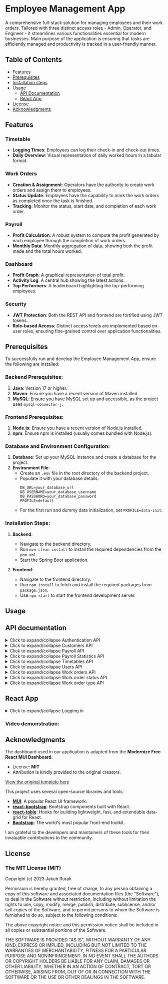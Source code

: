 # Employee Management App

A comprehensive full-stack solution for managing employees and their work orders. Tailored with three distinct access roles - Admin, Operator, and Engineer - it streamlines various functionalities essential for modern businesses.
Main purpose of the application is ensuring that tasks are efficiently managed and productivity is tracked in a user-friendly manner.


## Table of Contents
- [Features](#features)
- [Prerequisites](#prerequisites)
- [Installation steps](#installation-steps)
- [Usage](#usage)
  - [API Documentation](#api-documentation)
  - [React App](#react-app)
- [License](#license)
- [Acknowledgments](#acknowledgments)

## Features

### Timetable
- **Logging Times**: Employees can log their check-in and check-out times.
- **Daily Overview**: Visual representation of daily worked hours in a tabular format.

### Work Orders
- **Creation & Assignment**: Operators have the authority to create work orders and assign them to employees.
- **Status Update**: Employees have the capability to mark the work orders as completed once the task is finished.
- **Tracking**: Monitor the status, start date, and completion of each work order.

### Payroll
- **Profit Calculation**: A robust system to compute the profit generated by each employee through the completion of work orders.
- **Monthly Data**: Monthly aggregation of data, showing both the profit made and the total hours worked.

### Dashboard
- **Profit Graph**: A graphical representation of total profit.
- **Activity Log**: A central hub showing the latest actions.
- **Top Performers**: A leaderboard highlighting the top-performing employees.

### Security
- **JWT Protection**: Both the REST API and frontend are fortified using JWT tokens.
- **Role-based Access**: Distinct access levels are implemented based on user roles, ensuring fine-grained control over application functionalities.

## Prerequisites

To successfully run and develop the Employee Management App, ensure the following are installed:

### Backend Prerequisites:

1. **Java**: Version 17 or higher.
2. **Maven**: Ensure you have a recent version of Maven installed.
3. **MySQL**: Ensure you have MySQL set up and accessible, as the project uses `mysql-connector-j`.

### Frontend Prerequisites:

1. **Node.js**: Ensure you have a recent version of Node.js installed.
2. **npm**: Ensure npm is installed (usually comes bundled with Node.js).

### Database and Environment Configuration:

1. **Database**: Set up your MySQL instance and create a database for the project.
2. **Environment File**: 
   - Create an `.env` file in the root directory of the backend project.
   - Populate it with your database details:
     ```
     DB_URL=your_database_url
     DB_USERNAME=your_database_username
     DB_PASSWORD=your_database_password
     PROFILE=default
     ```
   - For the first run and dummy data initialization, set `PROFILE=data-init`.

### Installation Steps:

1. **Backend**:
   - Navigate to the backend directory.
   - Run `mvn clean install` to install the required dependencies from the `pom.xml`.
   - Start the Spring Boot application.

2. **Frontend**:
   - Navigate to the frontend directory.
   - Run `npm install` to fetch and install the required packages from `package.json`.
   - Use `npm start` to start the frontend development server.


## Usage

## API documentation

<details>
  <summary>Click to expand/collapse Authentication API</summary>

## Authentication API

**Base URL**: `/api/v1/auth`

- **Endpoint**: `/login`
  - **HTTP Method**: POST
  - **Description**: Authenticate a user and retrieve JWT token.
  - **Request Body**: 
    ```json
    {
      "emailId": "user@email.com",
      "password": "password123"
    }
    ```
  - **Response**: AuthResponseDTO containing the JWT token.

</details>
<details>
  <summary>Click to expand/collapse Customers API</summary>
  
## Customers API

**Base URL**: `/api/v1/customers`

### Endpoints:

- **Endpoint**: `/`
  - **HTTP Method**: GET
  - **Description**: Retrieve all customers.
  
- **Endpoint**: `/`
  - **HTTP Method**: POST
  - **Description**: Save a new customer.
  - **Request Body**: 
    ```json
    {
      "emailId": "...",
      "firstName": "...",
      "lastName": "...",
      "companyName": "..."
    }
    ```
  
- **Endpoint**: `/{id}`
  - **HTTP Method**: PUT
  - **Description**: Update an existing customer.
  - **Path Variable**: `id` (Customer ID)
  - **Request Body**: 
    ```json
    {
      "customerId": 1,
      "emailId": "...",
      "firstName": "...",
      "lastName": "...",
      "companyName": "..."
    }
    ```
</details>
<details>
  <summary>Click to expand/collapse Payroll API</summary>
  
## Payroll API

**Base URL**: `/api/v1/payroll`

- **Endpoint**: `/`
  - **HTTP Method**: GET
  - **Description**: Retrieve filtered payrolls based on userId and/or payrollMonth.
  - **Query Parameters**: `userId` (optional), `payrollMonth` (optional, format: `YYYY-MM-DD`)

</details>
<details>
  <summary>Click to expand/collapse Payroll Statistics API</summary>
  
## Payroll Statistics API

**Base URL**: `/api/v1/statistics`

### Endpoints:

- **Endpoint**: `/lastMonthProfit`
  - **HTTP Method**: GET
  - **Description**: Retrieve the total profit for the last month.

- **Endpoint**: `/totalProfit`
  - **HTTP Method**: GET
  - **Description**: Retrieve the total profit.

- **Endpoint**: `/top3EmployeesByHours/{year}/{month}`
  - **HTTP Method**: GET
  - **Description**: Retrieve the top 3 employees by hours worked for a specific month.
  - **Path Variables**: `year` (Year, e.g., 2023), `month` (Month, e.g., 12 for December)

- **Endpoint**: `/top3EmployeesByMoney/{year}/{month}`
  - **HTTP Method**: GET
  - **Description**: Retrieve the top 3 employees by money generated for a specific month.
  - **Path Variables**: `year` (Year, e.g., 2023), `month` (Month, e.g., 12 for December)

- **Endpoint**: `/monthly-earnings/last-two-years`
  - **HTTP Method**: GET
  - **Description**: Retrieve monthly earnings for the last two years.

- **Endpoint**: `/yearly/{year}`
  - **HTTP Method**: GET
  - **Description**: Retrieve yearly statistics for a specific year.
  - **Path Variable**: `year` (Year, e.g., 2023)

- **Endpoint**: `/monthly/{year}/{month}`
  - **HTTP Method**: GET
  - **Description**: Retrieve monthly statistics for a specific month of a specific year.
  - **Path Variables**: `year` (Year, e.g., 2023), `month` (Month, e.g., 12 for December)
</details>
<details>
  <summary>Click to expand/collapse Timetables API</summary>
  
## Timetables API
**Base URL**: `/api/v1/timetables`

### Endpoints:

- **Endpoint**: `""`
  - **HTTP Method**: GET
  - **Description**: Retrieve timetables based on filters provided.
  - **Query Parameters**: 
    - `userId` (optional): User's ID
    - `after` (optional): Retrieve timetables after this date
    - `before` (optional): Retrieve timetables before this date

- **Endpoint**: `"{userId}/checkin"`
  - **HTTP Method**: PUT
  - **Description**: Check in for a specific user.
  - **Path Variable**: `userId` (User's ID)

- **Endpoint**: `"{userId}/checkout"`
  - **HTTP Method**: PUT
  - **Description**: Check out for a specific user.
  - **Path Variable**: `userId` (User's ID)

- **Endpoint**: `"{userId}/checkin"`
  - **HTTP Method**: GET
  - **Description**: Retrieve check-in time for a specific user.
  - **Path Variable**: `userId` (User's ID)

- **Endpoint**: `"{userId}/checkout"`
  - **HTTP Method**: GET
  - **Description**: Retrieve check-out time for a specific user.
  - **Path Variable**: `userId` (User's ID)

- **Endpoint**: `"{userId}/{date}/editTimes"`
  - **HTTP Method**: PUT
  - **Description**: Edit check-in and check-out times for a specific user on a specific date.
  - **Path Variables**: 
    - `userId` (User's ID)
    - `date` (Date, e.g., 2023-09-21)
  - **Query Parameters**: 
    - `checkIn` (Check-in time, e.g., 09:00)
    - `checkOut` (Check-out time, e.g., 17:00)
</details>   
<details>
  <summary>Click to expand/collapse Users API</summary>
  
## Users API

**Base URL**: `/api/v1/users`

### Endpoints:

- **Endpoint**: `/amount`
  - **HTTP Method**: GET
  - **Description**: Retrieve the count of users excluding those with the role `Admin`.

- **Endpoint**: `""`
  - **HTTP Method**: GET
  - **Description**: Fetch a list of users.

- **Endpoint**: `/{userId}`
  - **HTTP Method**: GET
  - **Description**: Fetch a specific user by their ID.
  - **Path Variable**: `userId` (User's ID)

- **Endpoint**: `""`
  - **HTTP Method**: POST
  - **Description**: Save a new user.
  - **Request Body**: User details in JSON format.

- **Endpoint**: `/{userId}/generateTimetable`
  - **HTTP Method**: POST
  - **Description**: Generate a timetable for a specific user for the past year up to the next year.
  - **Path Variable**: `userId` (User's ID)

- **Endpoint**: `/{userId}`
  - **HTTP Method**: PUT
  - **Description**: Update user details.
  - **Path Variable**: `userId` (User's ID)
  - **Request Body**: User details in JSON format.

- **Endpoint**: `/by-email`
  - **HTTP Method**: GET
  - **Description**: Fetch a user by their email address.
  - **Query Parameter**: `emailId` (User's email address)
    
</details>
<details>
  <summary>Click to expand/collapse Work orders API</summary>
  
## Work orders API

**Base URL**: `/api/v1/workorders`

### Endpoints:

- **Endpoint**: `/amount`
  - **HTTP Method**: GET
  - **Description**: Retrieve the count of work orders. Optionally filter by `OrderStatus`.
  - **Query Parameter**: `status` (optional, `OrderStatus` enum value)

- **Endpoint**: `""`
  - **HTTP Method**: GET
  - **Description**: Fetch a list of filtered work orders.
  - **Query Parameters**:
    - `userId` (optional, User ID)
    - `after` (optional, Date filter, ISO format)
    - `before` (optional, Date filter, ISO format)
    - `status` (optional, `OrderStatus` enum value)

- **Endpoint**: `/active`
  - **HTTP Method**: GET
  - **Description**: Fetch a list of active work orders.
  - **Query Parameter**: `userId` (optional, User ID)

- **Endpoint**: `/{orderId}`
  - **HTTP Method**: GET
  - **Description**: Fetch a specific work order by its order ID.
  - **Path Variable**: `orderId` (Order's ID)

- **Endpoint**: `/batch`
  - **HTTP Method**: GET
  - **Description**: Fetch a batch of work orders by their order IDs.
  - **Query Parameter**: `orderIds` (List of order IDs)

- **Endpoint**: `/assign`
  - **HTTP Method**: PUT
  - **Description**: Assign a user to a specific work order.
  - **Query Parameters**:
    - `userId` (required, User ID)
    - `orderId` (required, Order ID)

- **Endpoint**: `/{orderId}`
  - **HTTP Method**: DELETE
  - **Description**: Delete a work order by its order ID.
  - **Path Variable**: `orderId` (Order's ID)

- **Endpoint**: `""`
  - **HTTP Method**: POST
  - **Description**: Create a new work order.
  - **Request Body**: Work order details in JSON format (`WorkOrderDTO`).

- **Endpoint**: `/{orderId}`
  - **HTTP Method**: PUT
  - **Description**: Update a specific work order by its order ID.
  - **Path Variable**: `orderId` (Order's ID)
  - **Request Body**: Work order details in JSON format (`WorkOrderDTO`).

- **Endpoint**: `/{orderId}/complete`
  - **HTTP Method**: PUT
  - **Description**: Complete a work order by its order ID.
  - **Path Variable**: `orderId` (Order's ID)

- **Endpoint**: `/recent`
  - **HTTP Method**: GET
  - **Description**: Fetch a list of recent work orders.

- **Endpoint**: `/profit-per-orderType`
  - **HTTP Method**: GET
  - **Description**: Get the profit per order type.
</details>
<details>
  <summary>Click to expand/collapse Work order status API</summary>
  
## WorkOrderStatus API

**Base URL**: `/api/v1/statustypes`

### Endpoints:

- **Endpoint**: `""`
  - **HTTP Method**: GET
  - **Description**: Retrieve all the available `OrderStatus` values.

---
</details>
<details>
  <summary>Click to expand/collapse Work order type API</summary>
  
## WorkOrderType API

**Base URL**: `/api/v1/ordertypes`

### Endpoints:

- **Endpoint**: `""`
  - **HTTP Method**: GET
  - **Description**: Fetch a list of all work order types.

- **Endpoint**: `""`
  - **HTTP Method**: POST
  - **Description**: Create a new work order type.
  - **Request Body**: Work order type details in JSON format (`OrderType`).

- **Endpoint**: `/{id}`
  - **HTTP Method**: PUT
  - **Description**: Edit an existing work order type by its ID.
  - **Path Variable**: `id` (OrderType's ID)
  - **Request Body**: Updated work order type details in JSON format (`OrderType`).
---
</details>

## React App

<details>
  <summary>Click to expand/collapse Logging in</summary>

### Logging In 

### Step 1: Navigate to the Login Page.
- Start by accessing the main page of our application.

### Step 2: Choose the User Role.
Select one of the user profiles based on your intended role:

#### Admin User:
- **Email**: `admin@yourcompany.com`
- **Password**: `adminPass`

#### Operator User:
- **Email**: `operator@yourcompany.com`
- **Password**: `operatorPass`

#### Engineer User:
- **Email**: `engineer@yourcompany.com`
- **Password**: `engineerPass`

### Step 3: Enter the Credentials.
Input the email and password for the user role you've chosen.

### Step 4: Click the "Login" Button.
You should now be redirected to the dashboard or main view of your chosen role.

> **Note**: These credentials are for demonstration and testing.
> 
</details>

### Video demonstration:


## Acknowledgments

The dashboard used in our application is adapted from the **Modernize Free React MUI Dashboard**. 

- License: **MIT**
- Attribution is kindly provided to the original creators.

[View the original template here](https://adminmart.com/product/modernize-free-react-mui-dashboard/)

This project uses several open-source libraries and tools:

- [**MUI**](https://mui.com/): A popular React UI framework.
- [**react-bootstrap**](https://react-bootstrap.github.io/): Bootstrap components built with React.
- [**react-table**](https://react-table.tanstack.com/): Hooks for building lightweight, fast, and extendable data-grid for React.
- [**Bootstrap**](https://getbootstrap.com/): The world's most popular front-end toolkit.

I am grateful to the developers and maintainers of these tools for their invaluable contributions to the community.

## License

### The MIT License (MIT)

Copyright (c) 2023 Jakub Rurak

Permission is hereby granted, free of charge, to any person obtaining a copy of this software and associated documentation files (the "Software"), to deal in the Software without restriction, including without limitation the rights to use, copy, modify, merge, publish, distribute, sublicense, and/or sell copies of the Software, and to permit persons to whom the Software is furnished to do so, subject to the following conditions:

The above copyright notice and this permission notice shall be included in all copies or substantial portions of the Software.

THE SOFTWARE IS PROVIDED "AS IS", WITHOUT WARRANTY OF ANY KIND, EXPRESS OR IMPLIED, INCLUDING BUT NOT LIMITED TO THE WARRANTIES OF MERCHANTABILITY, FITNESS FOR A PARTICULAR PURPOSE AND NONINFRINGEMENT. IN NO EVENT SHALL THE AUTHORS OR COPYRIGHT HOLDERS BE LIABLE FOR ANY CLAIM, DAMAGES OR OTHER LIABILITY, WHETHER IN AN ACTION OF CONTRACT, TORT OR OTHERWISE, ARISING FROM, OUT OF OR IN CONNECTION WITH THE SOFTWARE OR THE USE OR OTHER DEALINGS IN THE SOFTWARE.
